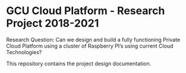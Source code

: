 # GCU Cloud Platform - Research Project 2018-2021

Research Question: Can we design and build a fully functioning Private Cloud Platform using a cluster of Raspberry PI’s using current Cloud Technologies?

This repository contains the project design documentation.
